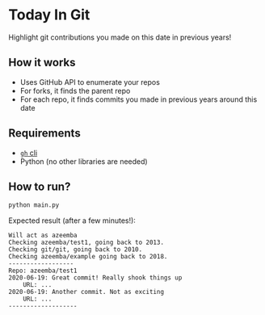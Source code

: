 # Today In Git

Highlight git contributions you made on this date in previous years!

## How it works

- Uses GitHub API to enumerate your repos
- For forks, it finds the parent repo
- For each repo, it finds commits you made in previous years around this date

## Requirements

- [`gh` cli](https://cli.github.com/)
- Python (no other libraries are needed)

## How to run?

```sh
python main.py
```

Expected result (after a few minutes!):

```log
Will act as azeemba
Checking azeemba/test1, going back to 2013.
Checking git/git, going back to 2010.
Checking azeemba/example going back to 2018.
------------------
Repo: azeemba/test1
2020-06-19: Great commit! Really shook things up
    URL: ...
2020-06-19: Another commit. Not as exciting
    URL: ...
-------------------
```